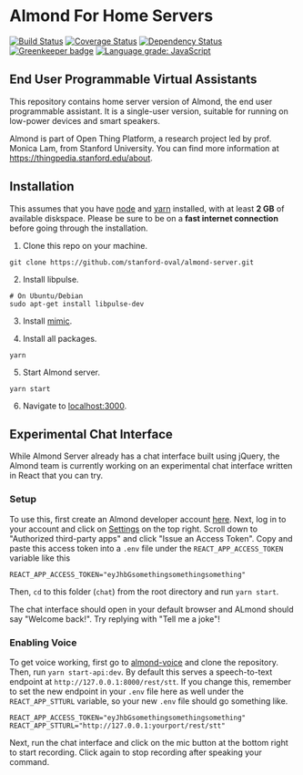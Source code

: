 # Almond For Home Servers

[![Build Status](https://travis-ci.com/stanford-oval/almond-server.svg?branch=master)](https://travis-ci.com/stanford-oval/almond-server) [![Coverage Status](https://coveralls.io/repos/github/stanford-oval/almond-server/badge.svg?branch=master)](https://coveralls.io/github/stanford-oval/almond-server?branch=master) [![Dependency Status](https://david-dm.org/stanford-oval/almond-server/status.svg)](https://david-dm.org/stanford-oval/almond-server) [![Greenkeeper badge](https://badges.greenkeeper.io/stanford-oval/almond-server.svg)](https://greenkeeper.io/) [![Language grade: JavaScript](https://img.shields.io/lgtm/grade/javascript/g/stanford-oval/almond-server.svg?logo=lgtm&logoWidth=18)](https://lgtm.com/projects/g/stanford-oval/almond-server/context:javascript)

## End User Programmable Virtual Assistants

This repository contains home server version of Almond, the end user programmable
assistant. It is a single-user version, suitable for running on low-power
devices and smart speakers.

Almond is part of Open Thing Platform, a research project led by
prof. Monica Lam, from Stanford University.  You can find more
information at <https://thingpedia.stanford.edu/about>.

## Installation

This assumes that you have [node](https://github.com/nodejs/node) and [yarn](https://github.com/yarnpkg/yarn) installed, with at least **2 GB** of available diskspace. Please be sure to be on a **fast internet connection** before going through the installation.

1. Clone this repo on your machine.
```
git clone https://github.com/stanford-oval/almond-server.git
```

2. Install libpulse.
```
# On Ubuntu/Debian
sudo apt-get install libpulse-dev
```

3. Install [mimic](https://github.com/MycroftAI/mimic1).

4. Install all packages. 
```
yarn
```

5. Start Almond server.
```
yarn start
```

6. Navigate to [localhost:3000](http://localhost:3000).

## Experimental Chat Interface

While Almond Server already has a chat interface built using jQuery, the Almond team is currently working on an experimental chat interface written in React that you can try.

### Setup

To use this, first create an Almond developer account [here](https://almond.stanford.edu/user/register). Next, log in to your account and click on [Settings](https://almond.stanford.edu/user/profile) on the top right. Scroll down to "Authorized third-party apps" and click "Issue an Access Token". Copy and paste this access token into a `.env` file under the `REACT_APP_ACCESS_TOKEN` variable like this

```
REACT_APP_ACCESS_TOKEN="eyJhbGsomethingsomethingsomething"
```

Then, `cd` to this folder (`chat`) from the root directory and run `yarn start`.

The chat interface should open in your default browser and ALmond should say "Welcome back!". Try replying with "Tell me a joke"!

### Enabling Voice

To get voice working, first go to [almond-voice](https://github.com/euirim/almond-voice) and clone the repository. Then, run `yarn start-api:dev`. By default this serves a speech-to-text endpoint at `http://127.0.0.1:8000/rest/stt`. If you change this, remember to set the new endpoint in your `.env` file here as well under the `REACT_APP_STTURL` variable, so your new `.env` file should go something like.

```
REACT_APP_ACCESS_TOKEN="eyJhbGsomethingsomethingsomething"
REACT_APP_STTURL="http://127.0.0.1:yourport/rest/stt"
```

Next, run the chat interface and click on the mic button at the bottom right to start recording. Click again to stop recording after speaking your command.